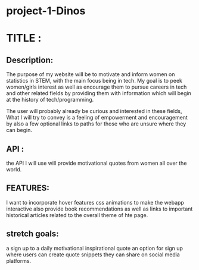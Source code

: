 # project-1-Dinos

# TITLE :

##  Description:
The purpose of my website will be to motivate and inform women on statistics in STEM,
with the main focus being in tech. My goal is to peek women/girls interest as well as encourage them to pursue careers in tech
and other related fields by providing them with information which will begin at the history of tech/programming.

The user will probably already be curious and interested in these fields,
What I will try to convey is a feeling of empowerment and encouragement by also a few optional links to paths for those who are unsure where they can begin.
## API :

the API I will use 
will provide motivational quotes from women all over the world.

## FEATURES:
 I want to incorporate hover features 
 css animations to make the webapp interactive 
 also provide book recommendations as well as links to important historical articles
 related to the overall theme of hte page.


## stretch goals:
a sign up to a daily motivational inspirational quote
an option for sign up where users can create quote snippets they can share on social media platforms.
